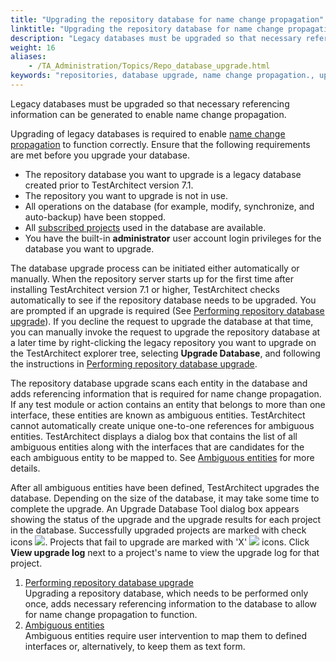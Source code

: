 ```yaml
--- 
title: "Upgrading the repository database for name change propagation"
linktitle: "Upgrading the repository database for name change propagation"
description: "Legacy databases must be upgraded so that necessary referencing information can be generated to enable name change propagation."
weight: 16
aliases: 
    - /TA_Administration/Topics/Repo_database_upgrade.html
keywords: "repositories, database upgrade, name change propagation., upgrades, repository databases, name change propagation."
---
```


Legacy databases must be upgraded so that necessary referencing information can be generated to enable name change propagation.

Upgrading of legacy databases is required to enable [name change propagation](/TA_Help/Topics/Project_and_project_items_rename_refactoring.html) to function correctly. Ensure that the following requirements are met before you upgrade your database.

-   The repository database you want to upgrade is a legacy database created prior to TestArchitect version 7.1.
-   The repository you want to upgrade is not in use.
-   All operations on the database \(for example, modify, synchronize, and auto-backup\) have been stopped.
-   All [subscribed projects](/TA_Help/Topics/Projects_and_project_items_subscribe_to_projects.html) used in the database are available.
-   You have the built-in **administrator** user account login privileges for the database you want to upgrade.

The database upgrade process can be initiated either automatically or manually. When the repository server starts up for the first time after installing TestArchitect version 7.1 or higher, TestArchitect checks automatically to see if the repository database needs to be upgraded. You are prompted if an upgrade is required \(See [Performing repository database upgrade](/TA_Administration/Topics/Repo_upgrading_database.html)\). If you decline the request to upgrade the database at that time, you can manually invoke the request to upgrade the repository database at a later time by right-clicking the legacy repository you want to upgrade on the TestArchitect explorer tree, selecting **Upgrade Database**, and following the instructions in [Performing repository database upgrade](/TA_Administration/Topics/Repo_upgrading_database.html).

The repository database upgrade scans each entity in the database and adds referencing information that is required for name change propagation. If any test module or action contains an entity that belongs to more than one interface, these entities are known as ambiguous entities. TestArchitect cannot automatically create unique one-to-one references for ambiguous entities. TestArchitect displays a dialog box that contains the list of all ambiguous entities along with the interfaces that are candidates for the each ambiguous entity to be mapped to. See [Ambiguous entities](/TA_Administration/Topics/Repo_mapping_ambiguous_entities.html) for more details.

After all ambiguous entities have been defined, TestArchitect upgrades the database. Depending on the size of the database, it may take some time to complete the upgrade. An Upgrade Database Tool dialog box appears showing the status of the upgrade and the upgrade results for each project in the database. Successfully upgraded projects are marked with check icons ![](/images/TA_Administration/Images/Repo_upgrade_pass.png). Projects that fail to upgrade are marked with 'X' ![](/images/TA_Administration/Images/Repo_upgrade_fail.png) icons. Click **View upgrade log** next to a project's name to view the upgrade log for that project.

1.  [Performing repository database upgrade](/TA_Administration/Topics/Repo_upgrading_database.html)  
Upgrading a repository database, which needs to be performed only once, adds necessary referencing information to the database to allow for name change propagation to function.
2.  [Ambiguous entities](/TA_Administration/Topics/Repo_mapping_ambiguous_entities.html)  
Ambiguous entities require user intervention to map them to defined interfaces or, alternatively, to keep them as text form.




